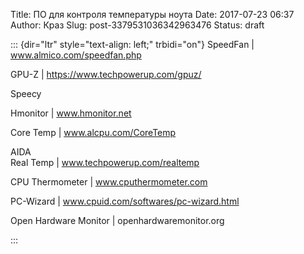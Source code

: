 Title: ПО для контроля температуры ноута
Date: 2017-07-23 06:37
Author: Краз
Slug: post-3379531036342963476
Status: draft

::: {dir="ltr" style="text-align: left;" trbidi="on"}
SpeedFan \| www.almico.com/speedfan.php  

<div>

GPU-Z \| https://www.techpowerup.com/gpuz/

</div>

<div>

Speecy

</div>

<div>

Hmonitor \| www.hmonitor.net

</div>

<div>

Core Temp \| www.alcpu.com/CoreTemp

</div>

<div>

AIDA  
Real Temp \| www.techpowerup.com/realtemp

</div>

<div>

CPU Thermometer \| www.cputhermometer.com

</div>

<div>

PC-Wizard \| www.cpuid.com/softwares/pc-wizard.html

</div>

<div>

Open Hardware Monitor \| openhardwaremonitor.org

</div>
:::
